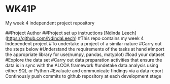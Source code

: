 # WK41P
My week 4 independent project repository

##Project Author
##Project set up instructions
[Ndinda Leech] (https://github.com/NdindaLeech) 
#This repo contains my week 4 Independent project
#To undertake a project of a similar nature
#Carry out the steps below
#Understand the requirements of the tasks at hand 
#import the appropriate library for use(numpy, pandas, matyplot)
#load your dataset
#Explore the data set
#Carry out data preparation activities that ensure the data is in sync with the ALCOA framework
#undetake data analysis using either SQL or Python
#Evaluate and communicate findings via a data report
Continously push commits to github repository at each development stage
